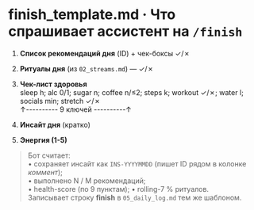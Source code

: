 # finish_template.md · Что спрашивает ассистент на `/finish`

1. **Список рекомендаций дня** (ID) + чек-боксы ✓/✗  
2. **Ритуалы дня** (из `02_streams.md`) — ✓/✗  
3. **Чек-лист здоровья**  
sleep h; alc 0/1; sugar n; coffee n/≤2; steps k; workout ✓/✗; water l; socials min; stretch ✓/✗  
↑---------- 9 ключей ----------↑

4. **Инсайт дня** (кратко)  
5. **Энергия (1-5)**

> Бот считает:  
> • сохраняет инсайт как `INS-YYYYMMDD` (пишет ID рядом в колонке *коммент*);  
> • выполнено N / M рекомендаций;  
> • health-score (по 9 пунктам); 
> • rolling-7 % ритуалов.  
> Записывает строку **finish** в `05_daily_log.md` тем же шаблоном.